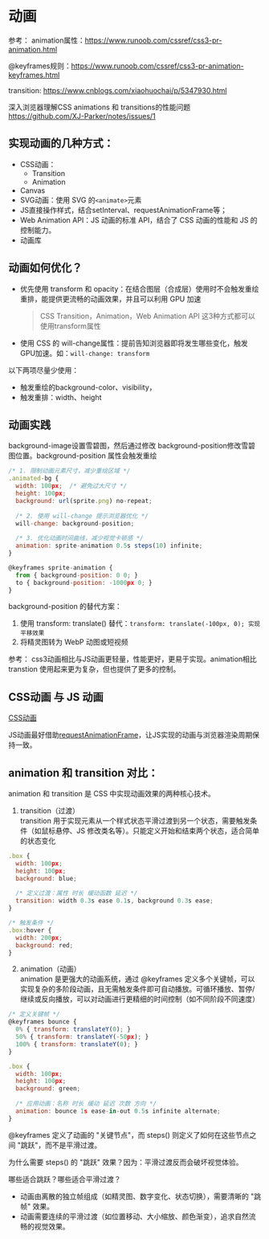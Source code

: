 # 动画

参考：
animation属性：https://www.runoob.com/cssref/css3-pr-animation.html

@keyframes规则：https://www.runoob.com/cssref/css3-pr-animation-keyframes.html

transition: https://www.cnblogs.com/xiaohuochai/p/5347930.html

深入浏览器理解CSS animations 和 transitions的性能问题 
https://github.com/XJ-Parker/notes/issues/1


## 实现动画的几种方式：
* CSS动画：
    * Transition
    * Animation
* Canvas
* SVG动画：使用 SVG 的`<animate>`元素
* JS直接操作样式，结合setInterval、requestAnimationFrame等；
* Web Animation API：JS 动画的标准 API，结合了 CSS 动画的性能和 JS 的控制能力。
* 动画库

## 动画如何优化？
* 优先使用 transform 和 opacity：在结合图层（合成层）使用时不会触发重绘重排，能提供更流畅的动画效果，并且可以利用 GPU 加速
    > CSS Transition，Animation，Web Animation API 这3种方式都可以使用transform属性
* 使用 CSS 的 will-change属性：提前告知浏览器即将发生哪些变化，触发GPU加速。如：`will-change: transform`

以下两项尽量少使用：
* 触发重绘的background-color、visibility，
* 触发重排：width、height

## 动画实践
background-image设置雪碧图，然后通过修改 background-position修改雪碧图位置。background-position 属性会触发重绘
```js
/* 1. 限制动画元素尺寸，减少重绘区域 */
.animated-bg {
  width: 100px;  /* 避免过大尺寸 */
  height: 100px;
  background: url(sprite.png) no-repeat;
  
  /* 2. 使用 will-change 提示浏览器优化 */
  will-change: background-position;
  
  /* 3. 优化动画时间曲线，减少视觉卡顿感 */
  animation: sprite-animation 0.5s steps(10) infinite;
}

@keyframes sprite-animation {
  from { background-position: 0 0; }
  to { background-position: -1000px 0; }
}
```

background-position 的替代方案：
1. 使用 transform: translate() 替代：`transform: translate(-100px, 0); 实现平移效果`
2. 将精灵图转为 WebP 动图或短视频


参考：
css3动画相比与JS动画更轻量，性能更好，更易于实现。animation相比 transtion 使用起来更为复杂，但也提供了更多的控制。

## CSS动画 与 JS 动画 
[CSS动画](https://developer.mozilla.org/zh-CN/docs/Web/CSS/CSS_animations)

JS动画最好借助[requestAnimationFrame](../前端性能优化/requestAnimationFrame_requestIdleCallback.md)，让JS实现的动画与浏览器渲染周期保持一致。


## animation 和 transition 对比：
animation 和 transition 是 CSS 中实现动画效果的两种核心技术。

1. transition（过渡）   
transition 用于实现元素从一个样式状态平滑过渡到另一个状态，需要触发条件（如鼠标悬停、JS 修改类名等）。只能定义开始和结束两个状态，适合简单的状态变化
```js
.box {
  width: 100px;
  height: 100px;
  background: blue;
  
  /* 定义过渡：属性 时长 缓动函数 延迟 */
  transition: width 0.3s ease 0.1s, background 0.3s ease;
}

/* 触发条件 */
.box:hover {
  width: 200px;
  background: red;
}
```

2. animation（动画）  
animation 是更强大的动画系统，通过 @keyframes 定义多个关键帧，可以实现复杂的多阶段动画，且无需触发条件即可自动播放。可循环播放、暂停/继续或反向播放，可以对动画进行更精细的时间控制（如不同阶段不同速度）

```js
/* 定义关键帧 */
@keyframes bounce {
  0% { transform: translateY(0); }
  50% { transform: translateY(-50px); }
  100% { transform: translateY(0); }
}

.box {
  width: 100px;
  height: 100px;
  background: green;
  
  /* 应用动画：名称 时长 缓动 延迟 次数 方向 */
  animation: bounce 1s ease-in-out 0.5s infinite alternate;
}
```

@keyframes 定义了动画的 "关键节点"，而 steps() 则定义了如何在这些节点之间 "跳跃"，而不是平滑过渡。

为什么需要 steps() 的 "跳跃" 效果？因为：平滑过渡反而会破坏视觉体验。

哪些适合跳跃？哪些适合平滑过渡？
* 动画由离散的独立帧组成（如精灵图、数字变化、状态切换），需要清晰的 "跳帧" 效果。
* 动画需要连续的平滑过渡（如位置移动、大小缩放、颜色渐变），追求自然流畅的视觉效果。



